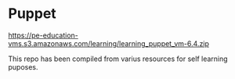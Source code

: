 # Puppet


https://pe-education-vms.s3.amazonaws.com/learning/learning_puppet_vm-6.4.zip

This repo has been compiled from varius resources for self learning puposes.

